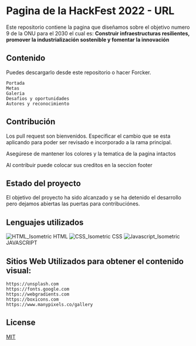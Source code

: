# Pagina de la HackFest 2022 - URL

Este repositorio contiene la pagina que diseñamos sobre el objetivo numero 9 de la ONU para el 2030 el cual es: **Construir infraestructuras resilientes, promover la industrialización sostenible y fomentar la innovación**

## Contenido

Puedes descargarlo desde este repositorio o hacer Forcker.

```
Portada
Metas
Galeria
Desafios y oportunidades
Autores y reconocimiento

```


## Contribución
Los pull request son bienvenidos. Especificar el cambio que se esta aplicando para poder ser revisado e incorporado a la rama principal.

Asegúrese de mantener los colores y la tematica de la pagina intactos

Al contribuir puede colocar sus creditos en la seccion footer

## Estado del proyecto
El objetivo del proyecto ha sido alcanzado y se ha detenido el desarrollo pero dejamos abiertas las puertas para contribuciónes.

## Lenguajes utilizados
![HTML_Isometric](https://user-images.githubusercontent.com/61367923/175854450-bb61af66-31c7-48e2-9b7f-1e2ed2b1ce1a.svg)
HTML
![CSS_Isometric](https://user-images.githubusercontent.com/61367923/175854469-1e927722-9498-4240-8e42-99ac3cb34c55.svg)
CSS
![Javascript_Isometric](https://user-images.githubusercontent.com/61367923/175854475-defa1b44-5a33-4cd4-b620-73ca159985dd.svg)
JAVASCRIPT

## Sitios Web Utilizados para obtener el contenido visual:
```
https://unsplash.com
https://fonts.google.com
https://webgradients.com
https://boxicons.com
https://www.manypixels.co/gallery 
```

## License
[MIT](https://choosealicense.com/licenses/mit/)

